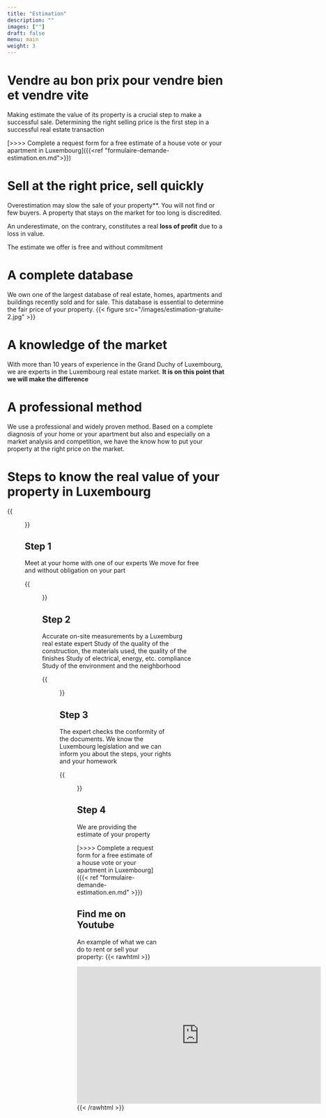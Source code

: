 ```yaml
---
title: "Estimation"
description: ""
images: [""]
draft: false
menu: main
weight: 3
---
```



# Vendre au bon prix pour vendre bien et vendre vite

Making estimate the value of its property is a crucial step to make a successful sale.
Determining the right selling price is the first step in a successful real estate transaction

[>>>> Complete a request form for a free estimate of a house vote or your apartment in Luxembourg]({{<ref "formulaire-demande-estimation.en.md">}})

# Sell at the right price, sell quickly

Overestimation may slow the sale of your property**. You will not find or few buyers. A property that stays on the market for too long is discredited.

An underestimate, on the contrary, constitutes a real **loss of profit** due to a loss in value.

The estimate we offer is free and without commitment

# A complete database

We own one of the largest database of real estate, homes, apartments and buildings recently sold and for sale. This database is essential to determine the fair price of your property.
{{< figure src="/images/estimation-gratuite-2.jpg" >}}


# A knowledge of the market

With more than 10 years of experience in the Grand Duchy of Luxembourg, we are experts in the Luxembourg real estate market. **It is on this point that we will make the difference**

# A professional method

We use a professional and widely proven method.
Based on a complete diagnosis of your home or your apartment but also and especially on a market analysis and competition, we have the know how to put your property at the right price on the market.

# Steps to know the real value of your property in Luxembourg

{{<figure class = "imageastep" src = "/images/shaking_hands-512.png">}}
## Step 1
Meet at your home with one of our experts
We move for free and without obligation on your part

{{<figure class = "imageastep" src = "/images/estimation.png">}}
## Step 2
Accurate on-site measurements by a Luxemburg real estate expert
Study of the quality of the construction, the materials used, the quality of the finishes
Study of electrical, energy, etc. compliance
Study of the environment and the neighborhood

{{<figure class = "imageastep" src = "/images/resultados-icon.png">}}
## Step 3
The expert checks the conformity of the documents. We know the Luxembourg legislation and we can inform you about the steps, your rights and your homework

{{<figure class = "imageastep" src = "/images/call-report-icon-3.png">}}
## Step 4
We are providing the estimate of your property


[>>>> Complete a request form for a free estimate of a house vote or your apartment in Luxembourg]({{< ref "formulaire-demande-estimation.en.md" >}})
## Find me on Youtube

An example of what we can do to rent or sell your property:
{{< rawhtml >}}
<div class="youtubevideowrap">
    <div class="video-container">
    <iframe width="560" height="315" src="https://www.youtube.com/embed/Y4GGS9TNRoI" frameborder="0" allow="accelerometer; autoplay; encrypted-media; gyroscope; picture-in-picture" allowfullscreen></iframe>
    </div>
</div>
{{< /rawhtml >}}
